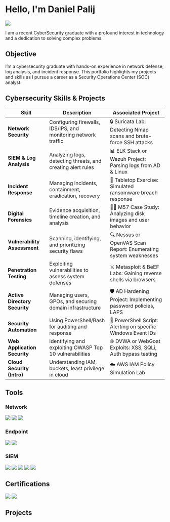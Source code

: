 # Hello, I'm Daniel Palij
<a href="https://www.linkedin.com/in/daniel-palij-1535b7301/"><img src="https://img.shields.io/badge/-LinkedIn-0072b1?&style=for-the-badge&logo=linkedin&logoColor=white" /></a>


I am a recent CyberSecurity graduate with a profound interest in technology and a dedication to solving complex problems.

## Objective


I’m a cybersecurity graduate with hands-on experience in network defense, log analysis, and incident response. This portfolio highlights my projects and skills as I pursue a career as a Security Operations Center (SOC) analyst.

## Cybersecurity Skills & Projects

| Skill                           | Description                                                   | Associated Project                                              |
|--------------------------------|---------------------------------------------------------------|-----------------------------------------------------------------|
| **Network Security**           | Configuring firewalls, IDS/IPS, and monitoring network traffic | 🔒 Suricata Lab: Detecting Nmap scans and brute-force SSH attacks |
| **SIEM & Log Analysis**        | Analyzing logs, detecting threats, and creating alert rules    | 📊 ELK Stack or Wazuh Project: Parsing logs from AD & Linux       |
| **Incident Response**          | Managing incidents, containment, eradication, recovery         | 🚨 Tabletop Exercise: Simulated ransomware breach response        |
| **Digital Forensics**          | Evidence acquisition, timeline creation, and analysis          | 🕵️‍♂️ M57 Case Study: Analyzing disk images and user behavior       |
| **Vulnerability Assessment**   | Scanning, identifying, and prioritizing security flaws         | 🔍 Nessus or OpenVAS Scan Report: Enumerating system weaknesses   |
| **Penetration Testing**        | Exploiting vulnerabilities to assess system defenses           | ⚔️ Metasploit & BeEF Labs: Gaining reverse shells via browsers    |
| **Active Directory Security**  | Managing users, GPOs, and securing domain infrastructure       | 🛡️ AD Hardening Project: Implementing password policies, LAPS     |
| **Security Automation**        | Using PowerShell/Bash for auditing and response                | 🤖 PowerShell Script: Alerting on specific Windows Event IDs      |
| **Web Application Security**   | Identifying and exploiting OWASP Top 10 vulnerabilities        | 🌐 DVWA or WebGoat Exploits: XSS, SQLi, Auth bypass testing       |
| **Cloud Security (Intro)**     | Understanding IAM, buckets, least privilege in cloud           | ☁️ AWS IAM Policy Simulation Lab   |

## Tools

### Network
<div>
    <img src="https://img.shields.io/badge/-Wireshark-1679A7?&style=for-the-badge&logo=Wireshark&logoColor=white" />
    <img src="https://img.shields.io/badge/-Suricata-EF3B2D?&style=for-the-badge&logo=Suricata&logoColor=white" />
    <img src="https://img.shields.io/badge/-Zeek-777BB4?&style=for-the-badge&logo=Zeek&logoColor=white" />
</div>

### Endpoint
<div>
    <img src="https://img.shields.io/badge/-Microsoft_Defender_for_Endpoint-00A4EF?&style=for-the-badge&logo=Microsoft&logoColor=white" />
    <img src="https://img.shields.io/badge/-Velociraptor-4B275F?&style=for-the-badge&logo=Velociraptor&logoColor=white" />
</div>

### SIEM
<div>
  <img src="https://img.shields.io/badge/-Microsoft_Sentinel-0078D4?style=for-the-badge&logo=Microsoft&logoColor=white" />
  <img src="https://img.shields.io/badge/-Splunk-000000?style=for-the-badge&logo=Splunk&logoColor=white" />
  <img src="https://img.shields.io/badge/-Elastic-00BFB3?style=for-the-badge&logo=Elastic&logoColor=white" />
  <img src="https://img.shields.io/badge/-Logstash-005571?style=for-the-badge&logo=Logstash&logoColor=white" />
  <img src="https://img.shields.io/badge/-Kibana-E8478B?style=for-the-badge&logo=Kibana&logoColor=white" />
</div>





## Certifications

<div>
  <img src="https://img.shields.io/badge/-Security%2B-FF0000?style=for-the-badge&logo=CompTIA&logoColor=white" />
  <a href="https://www.coursera.org/professional-certificates/google-it-support" target="_blank">
    <img src="https://img.shields.io/badge/-Google%20IT%20Support-4285F4?style=for-the-badge&logo=Google&logoColor=white" />
  </a>
</div>


## Projects

